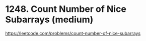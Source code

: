 # 1248. Count Number of Nice Subarrays (medium)

https://leetcode.com/problems/count-number-of-nice-subarrays
